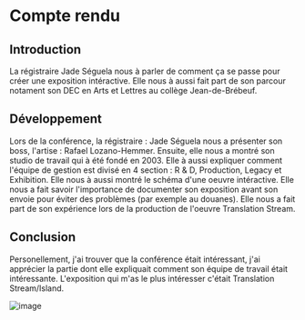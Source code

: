 # Compte rendu

## Introduction
La régistraire Jade Séguela nous à parler de comment ça se passe pour créer une exposition intéractive. Elle nous à aussi fait part de son parcour notament son DEC en Arts et Lettres au collège Jean-de-Brébeuf. 
## Développement
Lors de la conférence, la régistraire : Jade Séguela nous a présenter son boss, l'artise : Rafael Lozano-Hemmer. Ensuite, elle nous a montré son studio de travail qui à été fondé en 2003. Elle à aussi expliquer comment l'équipe de gestion est divisé en 4 section : R & D, Production, Legacy et Exhibition. Elle nous à aussi montré le schéma d'une oeuvre intéractive. Elle nous a fait savoir l'importance de documenter son exposition avant son envoie pour éviter des problèmes (par exemple au douanes). Elle nous a fait part de son expérience lors de la production de l'oeuvre Translation Stream.
## Conclusion
Personellement, j'ai trouver que la conférence était intéressant, j'ai apprécier la partie dont elle expliquait comment son équipe de travail était intéressante. L'exposition qui m'as le plus intéresser c'était Translation Stream/Island.


![image](img/translation_stream_abu_dhabi_2023_rlh_003_t.jpg)
